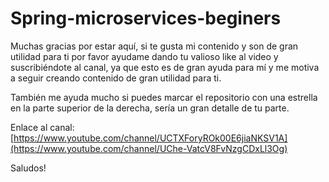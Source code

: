 # Spring-microservices-beginers
Muchas gracias por estar aquí, si te gusta mi contenido y son de gran utilidad para ti por favor ayudame dando tu valioso like al video y suscribiéndote al canal, ya que esto es de gran ayuda para mí y me motiva a seguir creando contenido de gran utilidad para ti.

También me ayuda mucho si puedes marcar el repositorio con una estrella en la parte superior de la derecha, sería un gran detalle de tu parte.

Enlace al canal: [https://www.youtube.com/channel/UCTXForyROk00E6jiaNKSV1A](https://www.youtube.com/channel/UChe-VatcV8FvNzgCDxLl3Og)

Saludos!
